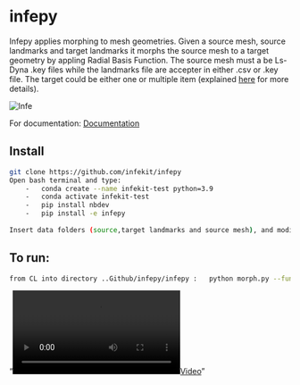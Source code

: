 infepy
================

<!-- WARNING: THIS FILE WAS AUTOGENERATED! DO NOT EDIT! -->

Infepy applies morphing to mesh geometries. Given a source mesh, source
landmarks and target landmarks it morphs the source mesh to a target
geometry by appling Radial Basis Function. The source mesh must a be
Ls-Dyna .key files while the landmarks file are accepter in either .csv
or .key file. The target could be either one or multiple item (explained
[here](https://infekit.github.io/infepy/3_morphing.html) for more
details).

![Infe](images/Infe.PNG)

For documentation: [Documentation](https://infekit.github.io/infepy/)

## Install

``` sh
git clone https://github.com/infekit/infepy
Open bash terminal and type: 
    -   conda create --name infekit-test python=3.9
    -   conda activate infekit-test
    -   pip install nbdev
    -   pip install -e infepy
   
Insert data folders (source,target landmarks and source mesh), and modify the config.toml
```

## To run:

``` sh
from CL into directory ..Github/infepy/infepy :   python morph.py --function NAME --smoothing VALUE [default settings: Function: "thin_plate_spline", smoothing = 0 ]
```

“[<video src="images/screen_recording.mp4" controls=""><a
href="images/screen_recording.mp4">Video</a></video>](images/screen_recording.mp4)”
